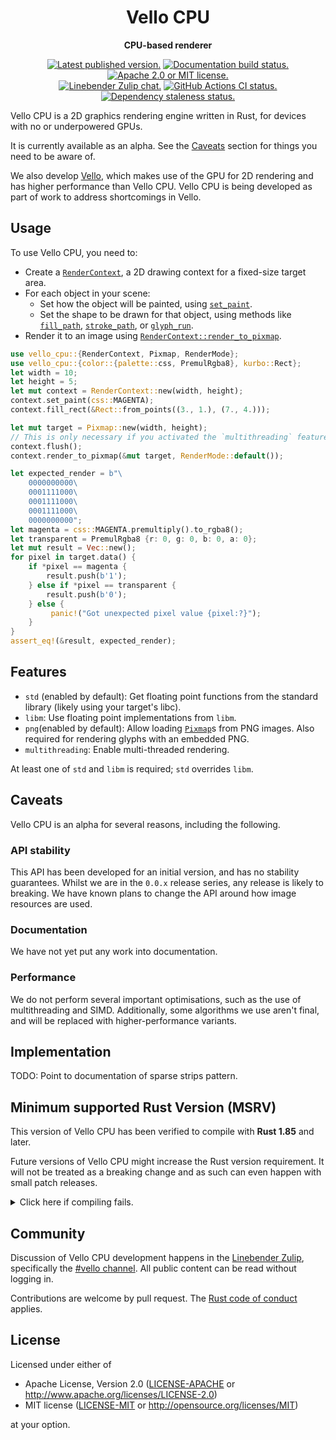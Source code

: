 <div align="center">

# Vello CPU

**CPU-based renderer**

[![Latest published version.](https://img.shields.io/crates/v/vello_cpu.svg)](https://crates.io/crates/vello_cpu)
[![Documentation build status.](https://img.shields.io/docsrs/vello_cpu.svg)](https://docs.rs/vello_cpu)
[![Apache 2.0 or MIT license.](https://img.shields.io/badge/license-Apache--2.0_OR_MIT-blue.svg)](#license)
\
[![Linebender Zulip chat.](https://img.shields.io/badge/Linebender-%23vello-blue?logo=Zulip)](https://xi.zulipchat.com/#narrow/channel/197075-vello)
[![GitHub Actions CI status.](https://img.shields.io/github/actions/workflow/status/linebender/vello/ci.yml?logo=github&label=CI)](https://github.com/linebender/vello/actions)
[![Dependency staleness status.](https://deps.rs/crate/vello_cpu/latest/status.svg)](https://deps.rs/crate/vello_cpu)

</div>

<!-- We use cargo-rdme to update the README with the contents of lib.rs.
To edit the following section, update it in lib.rs, then run:
cargo rdme --workspace-project=vello_cpu --heading-base-level=0
Full documentation at https://github.com/orium/cargo-rdme -->

<!-- Intra-doc links used in lib.rs should be evaluated here.
See https://linebender.org/blog/doc-include/ for related discussion. -->

[`RenderContext`]: https://docs.rs/vello_cpu/latest/vello_cpu/struct.RenderContext.html
[RenderContext::set_paint]: https://docs.rs/vello_cpu/latest/vello_cpu/struct.RenderContext.html#method.set_paint
[RenderContext::fill_path]: https://docs.rs/vello_cpu/latest/vello_cpu/struct.RenderContext.html#method.fill_path
[RenderContext::stroke_path]: https://docs.rs/vello_cpu/latest/vello_cpu/struct.RenderContext.html#method.stroke_path
[RenderContext::glyph_run]: https://docs.rs/vello_cpu/latest/vello_cpu/struct.RenderContext.html#method.glyph_run
[`RenderContext::render_to_pixmap`]: https://docs.rs/vello_cpu/latest/vello_cpu/struct.RenderContext.html#method.render_to_pixmap
[`Pixmap`]: https://docs.rs/vello_cpu/latest/vello_cpu/struct.Pixmap.html
[libm]: https://crates.io/crates/libm

<!-- cargo-rdme start -->

Vello CPU is a 2D graphics rendering engine written in Rust, for devices with no or underpowered GPUs.

It is currently available as an alpha.
See the [Caveats](#caveats) section for things you need to be aware of.

We also develop [Vello](https://crates.io/crates/vello), which makes use of the GPU for 2D rendering and has higher performance than Vello CPU.
Vello CPU is being developed as part of work to address shortcomings in Vello.

## Usage

To use Vello CPU, you need to:

- Create a [`RenderContext`][], a 2D drawing context for a fixed-size target area.
- For each object in your scene:
  - Set how the object will be painted, using [`set_paint`][RenderContext::set_paint].
  - Set the shape to be drawn for that object, using methods like [`fill_path`][RenderContext::fill_path],
    [`stroke_path`][RenderContext::stroke_path], or [`glyph_run`][RenderContext::glyph_run].
- Render it to an image using [`RenderContext::render_to_pixmap`][].

```rust
use vello_cpu::{RenderContext, Pixmap, RenderMode};
use vello_cpu::{color::{palette::css, PremulRgba8}, kurbo::Rect};
let width = 10;
let height = 5;
let mut context = RenderContext::new(width, height);
context.set_paint(css::MAGENTA);
context.fill_rect(&Rect::from_points((3., 1.), (7., 4.)));

let mut target = Pixmap::new(width, height);
// This is only necessary if you activated the `multithreading` feature.
context.flush();
context.render_to_pixmap(&mut target, RenderMode::default());

let expected_render = b"\
    0000000000\
    0001111000\
    0001111000\
    0001111000\
    0000000000";
let magenta = css::MAGENTA.premultiply().to_rgba8();
let transparent = PremulRgba8 {r: 0, g: 0, b: 0, a: 0};
let mut result = Vec::new();
for pixel in target.data() {
    if *pixel == magenta {
        result.push(b'1');
    } else if *pixel == transparent {
        result.push(b'0');
    } else {
         panic!("Got unexpected pixel value {pixel:?}");
    }
}
assert_eq!(&result, expected_render);
```

## Features

- `std` (enabled by default): Get floating point functions from the standard library
  (likely using your target's libc).
- `libm`: Use floating point implementations from `libm`.
- `png`(enabled by default): Allow loading [`Pixmap`]s from PNG images.
  Also required for rendering glyphs with an embedded PNG.
- `multithreading`: Enable multi-threaded rendering.

At least one of `std` and `libm` is required; `std` overrides `libm`.

## Caveats

Vello CPU is an alpha for several reasons, including the following.

### API stability

This API has been developed for an initial version, and has no stability guarantees.
Whilst we are in the `0.0.x` release series, any release is likely to breaking.
We have known plans to change the API around how image resources are used.

### Documentation

We have not yet put any work into documentation.

### Performance

We do not perform several important optimisations, such as the use of multithreading and SIMD.
Additionally, some algorithms we use aren't final, and will be replaced with higher-performance variants.

## Implementation

TODO: Point to documentation of sparse strips pattern.

<!-- cargo-rdme end -->

## Minimum supported Rust Version (MSRV)

This version of Vello CPU has been verified to compile with **Rust 1.85** and later.

Future versions of Vello CPU might increase the Rust version requirement.
It will not be treated as a breaking change and as such can even happen with small patch releases.

<details>
<summary>Click here if compiling fails.</summary>

As time has passed, some of Vello CPU's dependencies could have released versions with a higher Rust requirement.
If you encounter a compilation issue due to a dependency and don't want to upgrade your Rust toolchain, then you could downgrade the dependency.

```sh
# Use the problematic dependency's name and version
cargo update -p package_name --precise 0.1.1
```

</details>

## Community

Discussion of Vello CPU development happens in the [Linebender Zulip](https://xi.zulipchat.com/), specifically the [#vello channel](https://xi.zulipchat.com/#narrow/channel/197075-vello).
All public content can be read without logging in.

Contributions are welcome by pull request.
The [Rust code of conduct] applies.

## License

Licensed under either of

- Apache License, Version 2.0 ([LICENSE-APACHE](LICENSE-APACHE) or <http://www.apache.org/licenses/LICENSE-2.0>)
- MIT license ([LICENSE-MIT](LICENSE-MIT) or <http://opensource.org/licenses/MIT>)

at your option.

[Rust code of conduct]: https://www.rust-lang.org/policies/code-of-conduct
